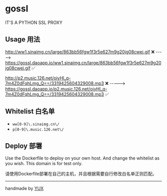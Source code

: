 # gossl
IT'S A PYTHON SSL PROXY  

## Usage 用法
http://ww1.sinaimg.cn/large/863bb56fgw1f3r5e627m9g20jg08cwej.gif ❌
----->
https://gossl.daoapp.io/ww1.sinaimg.cn/large/863bb56fgw1f3r5e627m9g20jg08cwej.gif ✅


http://p2.music.126.net/oiyHl_q-7m4Z0dFqhLmg_Q==/3319425604329008.mp3 ❌
----->
https://gossl.daoapp.io/p2.music.126.net/oiyHl_q-7m4Z0dFqhLmg_Q==/3319425604329008.mp3 ✅

## Whitelist 白名单
- `ww[0-9]\.sinaimg.cn\/`
- `p[0-9]\.music.126.net\/`

## Deploy 部署
Use the Dockerfile to deploy on your own host. And change the whitelist as you wish. This domain is for test only.

请使用Dockerfile部署在自己的主机，并且根据需要自行修改白名单正则匹配。
****
handmade by [YUX](https://yux.io)
